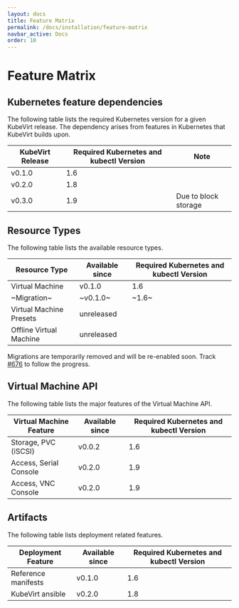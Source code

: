```yaml
---
layout: docs
title: Feature Matrix
permalink: /docs/installation/feature-matrix
navbar_active: Docs
order: 10
---
```


# Feature Matrix

## Kubernetes feature dependencies

The following table lists the required Kubernetes version for a given KubeVirt release. The dependency arises from features in Kubernetes that KubeVirt builds upon.

| KubeVirt Release | Required Kubernetes and kubectl Version | Note |
| --- | --- | --- |
| v0.1.0 | 1.6 |  |
| v0.2.0 | 1.8 |  |
| v0.3.0 | 1.9 | Due to block storage |

## Resource Types

The following table lists the available resource types.

| Resource Type | Available since | Required Kubernetes and kubectl Version |
| --- | --- | --- |
| Virtual Machine | v0.1.0 | 1.6 |
| ~Migration~ | ~v0.1.0~ | ~1.6~ |
| Virtual Machine Presets | unreleased |  |
| Offline Virtual Machine | unreleased |  |

Migrations are temporarily removed and will be re-enabled soon. Track [\#676](https://github.com/kubevirt/kubevirt/issues/676) to follow the progress.

## Virtual Machine API

The following table lists the major features of the Virtual Machine API.

| Virtual Machine Feature | Available since | Required Kubernetes and kubectl Version |
| --- | --- | --- |
| Storage, PVC \(iSCSI\) | v0.0.2 | 1.6 |
| Access, Serial Console | v0.2.0 | 1.9 |
| Access, VNC Console | v0.2.0 | 1.9 |

## Artifacts

The following table lists deployment related features.

| Deployment Feature | Available since | Required Kubernetes and kubectl Version |
| --- | --- | --- |
| Reference manifests | v0.1.0 | 1.6 |
| KubeVirt ansible | v0.2.0 | 1.8 |
